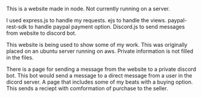 This is a website made in node. Not currently running on a server.

I used express.js to handle my requests. ejs to handle the views. paypal-rest-sdk to handle paypal payment option. Discord.js to send messages from website to discord bot.

This website is being used to show some of my work. This was originally placed on an ubuntu server running on aws. Private information is not filled in the files. 

There is a page for sending a message from the website to a private discord bot. This bot would send a message to a direct message from a user in the dicord server.
A page that includes some of my beats with a buying option. This sends a reciept with comformation of purchase to the seller.
